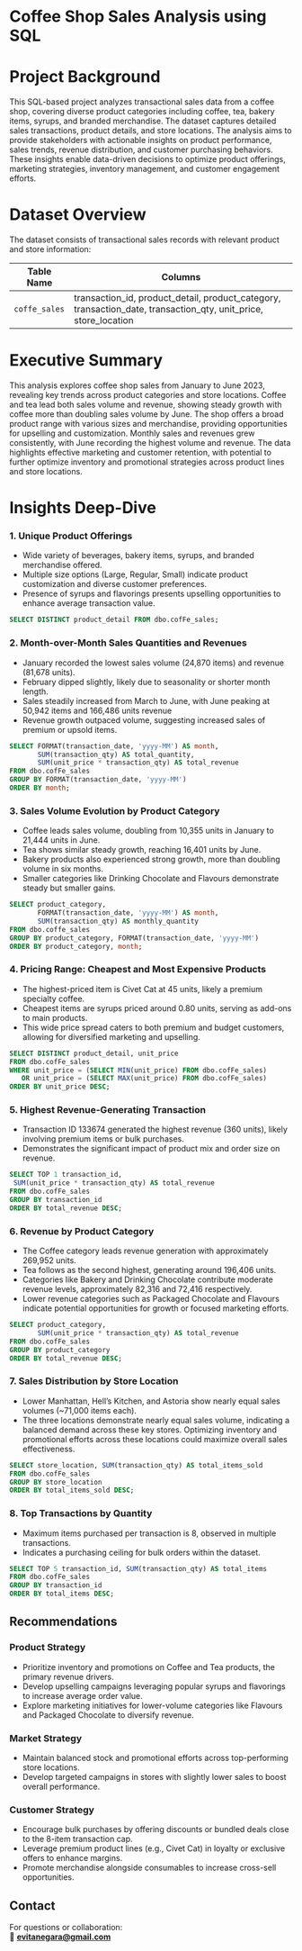 # Coffee Shop Sales Analysis using SQL

# Project Background

This SQL-based project analyzes transactional sales data from a coffee shop, covering diverse product categories including coffee, tea, bakery items, syrups, and branded merchandise. The dataset captures detailed sales transactions, product details, and store locations. The analysis aims to provide stakeholders with actionable insights on product performance, sales trends, revenue distribution, and customer purchasing behaviors. These insights enable data-driven decisions to optimize product offerings, marketing strategies, inventory management, and customer engagement efforts.

# Dataset Overview

The dataset consists of transactional sales records with relevant product and store information:

| **Table Name**  | **Columns**                                                                                     |
| --------------- | ----------------------------------------------------------------------------------------------- |
| `coffe_sales`   | transaction_id, product_detail, product_category, transaction_date, transaction_qty, unit_price, store_location |

# Executive Summary

This analysis explores coffee shop sales from January to June 2023, revealing key trends across product categories and store locations. Coffee and tea lead both sales volume and revenue, showing steady growth with coffee more than doubling sales volume by June. The shop offers a broad product range with various sizes and merchandise, providing opportunities for upselling and customization. Monthly sales and revenues grew consistently, with June recording the highest volume and revenue. The data highlights effective marketing and customer retention, with potential to further optimize inventory and promotional strategies across product lines and store locations.

# Insights Deep-Dive

### 1. Unique Product Offerings

- Wide variety of beverages, bakery items, syrups, and branded merchandise offered.  
- Multiple size options (Large, Regular, Small) indicate product customization and diverse customer preferences.  
- Presence of syrups and flavorings presents upselling opportunities to enhance average transaction value.

```sql syntax
SELECT DISTINCT product_detail FROM dbo.cofFe_sales;
```
### 2. Month-over-Month Sales Quantities and Revenues
- January recorded the lowest sales volume (24,870 items) and revenue (81,678 units).
- February dipped slightly, likely due to seasonality or shorter month length.
- Sales steadily increased from March to June, with June peaking at 50,942 items and 166,486 units revenue
- Revenue growth outpaced volume, suggesting increased sales of premium or upsold items.

```sql syntax
SELECT FORMAT(transaction_date, 'yyyy-MM') AS month, 
       SUM(transaction_qty) AS total_quantity,
       SUM(unit_price * transaction_qty) AS total_revenue
FROM dbo.cofFe_sales
GROUP BY FORMAT(transaction_date, 'yyyy-MM')
ORDER BY month;
```
### 3. Sales Volume Evolution by Product Category
- Coffee leads sales volume, doubling from 10,355 units in January to 21,444 units in June.
- Tea shows similar steady growth, reaching 16,401 units by June.
- Bakery products also experienced strong growth, more than doubling volume in six months.
- Smaller categories like Drinking Chocolate and Flavours demonstrate steady but smaller gains.
  
``` sql syntax
SELECT product_category, 
       FORMAT(transaction_date, 'yyyy-MM') AS month, 
       SUM(transaction_qty) AS monthly_quantity
FROM dbo.coffe_sales
GROUP BY product_category, FORMAT(transaction_date, 'yyyy-MM')
ORDER BY product_category, month;
```

### 4. Pricing Range: Cheapest and Most Expensive Products
- The highest-priced item is Civet Cat at 45 units, likely a premium specialty coffee.
- Cheapest items are syrups priced around 0.80 units, serving as add-ons to main products.
- This wide price spread caters to both premium and budget customers, allowing for diversified marketing and upselling.

``` sql syntax
SELECT DISTINCT product_detail, unit_price
FROM dbo.cofFe_sales
WHERE unit_price = (SELECT MIN(unit_price) FROM dbo.cofFe_sales)
   OR unit_price = (SELECT MAX(unit_price) FROM dbo.cofFe_sales)
ORDER BY unit_price DESC;
```

### 5. Highest Revenue-Generating Transaction
- Transaction ID 133674 generated the highest revenue (360 units), likely involving premium items or bulk purchases.
- Demonstrates the significant impact of product mix and order size on revenue.
``` sql syntax
SELECT TOP 1 transaction_id,
 SUM(unit_price * transaction_qty) AS total_revenue
FROM dbo.cofFe_sales
GROUP BY transaction_id
ORDER BY total_revenue DESC;
```
### 6. Revenue by Product Category
- The Coffee category leads revenue generation with approximately 269,952 units.
- Tea follows as the second highest, generating around 196,406 units.
- Categories like Bakery and Drinking Chocolate contribute moderate revenue levels, approximately 82,316 and 72,416 respectively.
- Lower revenue categories such as Packaged Chocolate and Flavours indicate potential opportunities for growth or focused marketing efforts.

```sql syntax
SELECT product_category, 
       SUM(unit_price * transaction_qty) AS total_revenue
FROM dbo.cofFe_sales
GROUP BY product_category
ORDER BY total_revenue DESC;
```

### 7. Sales Distribution by Store Location
- Lower Manhattan, Hell’s Kitchen, and Astoria show nearly equal sales volumes (~71,000 items each).
- The three locations demonstrate nearly equal sales volume, indicating a balanced demand across these key stores. Optimizing inventory and promotional efforts across these locations could maximize overall sales effectiveness.
``` sql syntax
SELECT store_location, SUM(transaction_qty) AS total_items_sold
FROM dbo.cofFe_sales
GROUP BY store_location
ORDER BY total_items_sold DESC;
```
### 8. Top Transactions by Quantity
- Maximum items purchased per transaction is 8, observed in multiple transactions.
- Indicates a purchasing ceiling for bulk orders within the dataset.
  
```sql syntax
SELECT TOP 5 transaction_id, SUM(transaction_qty) AS total_items
FROM dbo.cofFe_sales
GROUP BY transaction_id
ORDER BY total_items DESC;
```
## Recommendations

### Product Strategy
- Prioritize inventory and promotions on Coffee and Tea products, the primary revenue drivers.
- Develop upselling campaigns leveraging popular syrups and flavorings to increase average order value.
- Explore marketing initiatives for lower-volume categories like Flavours and Packaged Chocolate to diversify revenue.
  
### Market Strategy
- Maintain balanced stock and promotional efforts across top-performing store locations.
- Develop targeted campaigns in stores with slightly lower sales to boost overall performance.

### Customer Strategy
- Encourage bulk purchases by offering discounts or bundled deals close to the 8-item transaction cap.
- Leverage premium product lines (e.g., Civet Cat) in loyalty or exclusive offers to enhance margins.
- Promote merchandise alongside consumables to increase cross-sell opportunities.

## Contact

For questions or collaboration:  
📧 **evitanegara@gmail.com**


